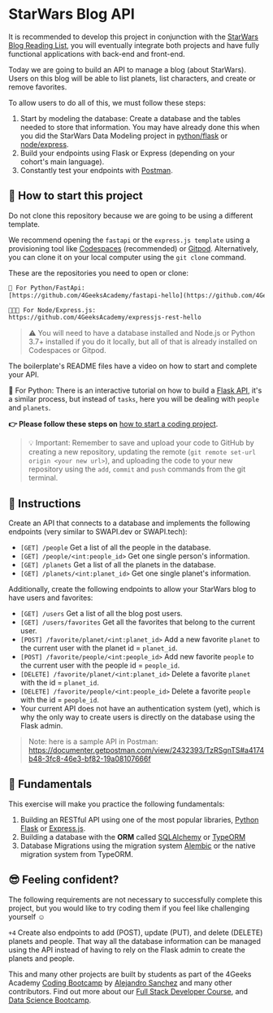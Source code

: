 <!--hide-->
# StarWars Blog API
<!--endhide--> 

It is recommended to develop this project in conjunction with the [StarWars Blog Reading List](https://github.com/breatheco-de/exercise-starwars-blog-reading-list), you will eventually integrate both projects and have fully functional applications with back-end and front-end.

Today we are going to build an API to manage a blog (about StarWars). Users on this blog will be able to list planets, list characters, and create or remove favorites.

To allow users to do all of this, we must follow these steps:

1. Start by modeling the database: Create a database and the tables needed to store that information. You may have already done this when you did the StarWars Data Modeling project in [python/flask](https://github.com/breatheco-de/exercise-starwars-data-modeling) or [node/express](https://github.com/breatheco-de/starwars-data-model-typeorm-node).
2. Build your endpoints using Flask or Express (depending on your cohort's main language).
3. Constantly test your endpoints with [Postman](https://www.postman.com/).

## 🌱 How to start this project

Do not clone this repository because we are going to be using a different template.

We recommend opening the `fastapi` or the `express.js template` using a provisioning tool like [Codespaces](https://4geeks.com/lesson/what-is-github-codespaces) (recommended) or [Gitpod](https://4geeks.com/lesson/how-to-use-gitpod). Alternatively, you can clone it on your local computer using the `git clone` command.

These are the repositories you need to open or clone:

```txt
🐍 For Python/FastApi:
[https://github.com/4GeeksAcademy/fastapi-hello](https://github.com/4GeeksAcademy/fastapi-hello)

👩🏽‍💻 For Node/Express.js:
https://github.com/4GeeksAcademy/expressjs-rest-hello
```

> ⚠ You will need to have a database installed and Node.js or Python 3.7+ installed if you do it locally, but all of that is already installed on Codespaces or Gitpod.
 
The boilerplate's README files have a video on how to start and complete your API. 

🐍 For Python: There is an interactive tutorial on how to build a [Flask API](https://github.com/breatheco-de/python-flask-api-tutorial), it's a similar process, but instead of `tasks`, here you will be dealing with `people` and `planets`.

**👉 Please follow these steps on** [how to start a coding project](https://4geeks.com/lesson/how-to-start-a-project).

> 💡 Important: Remember to save and upload your code to GitHub by creating a new repository, updating the remote (`git remote set-url origin <your new url>`), and uploading the code to your new repository using the `add`, `commit` and `push` commands from the git terminal.

## 📝 Instructions

Create an API that connects to a database and implements the following endpoints (very similar to SWAPI.dev or SWAPI.tech):

- `[GET] /people` Get a list of all the people in the database.
- `[GET] /people/<int:people_id>` Get one single person's information.
- `[GET] /planets` Get a list of all the planets in the database.
- `[GET] /planets/<int:planet_id>` Get one single planet's information.

Additionally, create the following endpoints to allow your StarWars blog to have users and favorites:

- `[GET] /users` Get a list of all the blog post users.
- `[GET] /users/favorites` Get all the favorites that belong to the current user.
- `[POST] /favorite/planet/<int:planet_id>` Add a new favorite `planet` to the current user with the planet id = `planet_id`.
- `[POST] /favorite/people/<int:people_id>` Add new favorite `people` to the current user with the people id = `people_id`.
- `[DELETE] /favorite/planet/<int:planet_id>` Delete a favorite `planet` with the id = `planet_id`.
- `[DELETE] /favorite/people/<int:people_id>` Delete a favorite `people` with the id = `people_id`.
- Your current API does not have an authentication system (yet), which is why the only way to create users is directly on the database using the Flask admin.

> Note: here is a sample API in Postman: https://documenter.getpostman.com/view/2432393/TzRSgnTS#a4174b48-3fc8-46e3-bf82-19a08107666f

## 📖 Fundamentals

This exercise will make you practice the following fundamentals:

1. Building an RESTful API using one of the most popular libraries, [Python Flask](https://flask.palletsprojects.com/en/1.1.x/) or [Express.js](https://expressjs.com/).
2. Building a database with the **ORM** called [SQLAlchemy](https://www.sqlalchemy.org/) or [TypeORM](https://typeorm.io/)
3. Database Migrations using the migration system [Alembic](https://alembic.sqlalchemy.org/en/latest/) or the native migration system from TypeORM.

## 😎 Feeling confident?

The following requirements are not necessary to successfully complete this project, but you would like to try coding them if you feel like challenging yourself ☺️

`+4` Create also endpoints to add (POST), update (PUT), and delete (DELETE) planets and people. That way all the database information can be managed using the API instead of having to rely on the Flask admin to create the planets and people.

This and many other projects are built by students as part of the 4Geeks Academy [Coding Bootcamp](https://4geeksacademy.com/us/coding-bootcamp) by [Alejandro Sanchez](https://twitter.com/alesanchezr) and many other contributors. Find out more about our [Full Stack Developer Course](https://4geeksacademy.com/us/coding-bootcamps/part-time-full-stack-developer), and [Data Science Bootcamp](https://4geeksacademy.com/us/coding-bootcamps/datascience-machine-learning).
